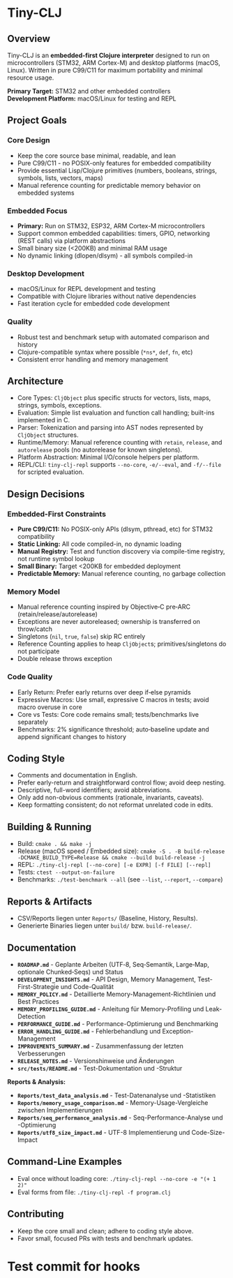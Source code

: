 Tiny-CLJ
========

Overview
--------
Tiny-CLJ is an **embedded-first Clojure interpreter** designed to run on microcontrollers (STM32, ARM Cortex-M) and desktop platforms (macOS, Linux). Written in pure C99/C11 for maximum portability and minimal resource usage.

**Primary Target:** STM32 and other embedded controllers  
**Development Platform:** macOS/Linux for testing and REPL

Project Goals
-------------
### Core Design
- Keep the core source base minimal, readable, and lean
- Pure C99/C11 - no POSIX-only features for embedded compatibility
- Provide essential Lisp/Clojure primitives (numbers, booleans, strings, symbols, lists, vectors, maps)
- Manual reference counting for predictable memory behavior on embedded systems

### Embedded Focus
- **Primary:** Run on STM32, ESP32, ARM Cortex-M microcontrollers
- Support common embedded capabilities: timers, GPIO, networking (REST calls) via platform abstractions
- Small binary size (<200KB) and minimal RAM usage
- No dynamic linking (dlopen/dlsym) - all symbols compiled-in

### Desktop Development
- macOS/Linux for REPL development and testing
- Compatible with Clojure libraries without native dependencies
- Fast iteration cycle for embedded code development

### Quality
- Robust test and benchmark setup with automated comparison and history
- Clojure-compatible syntax where possible (`*ns*`, `def`, `fn`, etc)
- Consistent error handling and memory management

Architecture
------------
- Core Types: `CljObject` plus specific structs for vectors, lists, maps, strings, symbols, exceptions.
- Evaluation: Simple list evaluation and function call handling; built-ins implemented in C.
- Parser: Tokenization and parsing into AST nodes represented by `CljObject` structures.
- Runtime/Memory: Manual reference counting with `retain`, `release`, and `autorelease` pools (no autorelease for known singletons).
- Platform Abstraction: Minimal I/O/console helpers per platform.
- REPL/CLI: `tiny-clj-repl` supports `--no-core`, `-e/--eval`, and `-f/--file` for scripted evaluation.

Design Decisions
----------------
### Embedded-First Constraints
- **Pure C99/C11:** No POSIX-only APIs (dlsym, pthread, etc) for STM32 compatibility
- **Static Linking:** All code compiled-in, no dynamic loading
- **Manual Registry:** Test and function discovery via compile-time registry, not runtime symbol lookup
- **Small Binary:** Target <200KB for embedded deployment
- **Predictable Memory:** Manual reference counting, no garbage collection

### Memory Model
- Manual reference counting inspired by Objective‑C pre‑ARC (retain/release/autorelease)
- Exceptions are never autoreleased; ownership is transferred on throw/catch
- Singletons (`nil`, `true`, `false`) skip RC entirely
- Reference Counting applies to heap `CljObject`s; primitives/singletons do not participate
- Double release throws exception

### Code Quality
- Early Return: Prefer early returns over deep if‑else pyramids
- Expressive Macros: Use small, expressive C macros in tests; avoid macro overuse in core
- Core vs Tests: Core code remains small; tests/benchmarks live separately
- Benchmarks: 2% significance threshold; auto‑baseline update and append significant changes to history

Coding Style
------------
- Comments and documentation in English.
- Prefer early-return and straightforward control flow; avoid deep nesting.
- Descriptive, full-word identifiers; avoid abbreviations.
- Only add non-obvious comments (rationale, invariants, caveats).
- Keep formatting consistent; do not reformat unrelated code in edits.

Building & Running
------------------
- Build: `cmake . && make -j`
- Release (macOS speed / Embedded size): `cmake -S . -B build-release -DCMAKE_BUILD_TYPE=Release && cmake --build build-release -j`
- REPL: `./tiny-clj-repl [--no-core] [-e EXPR] [-f FILE] [--repl]`
- Tests: `ctest --output-on-failure`
- Benchmarks: `./test-benchmark --all` (see `--list`, `--report`, `--compare`)

Reports & Artifacts
-------------------
- CSV/Reports liegen unter `Reports/` (Baseline, History, Results).
- Generierte Binaries liegen unter `build/` bzw. `build-release/`.

Documentation
-------
- **`ROADMAP.md`** - Geplante Arbeiten (UTF‑8, Seq‑Semantik, Large‑Map, optionale Chunked‑Seqs) und Status
- **`DEVELOPMENT_INSIGHTS.md`** - API Design, Memory Management, Test-First-Strategie und Code-Qualität
- **`MEMORY_POLICY.md`** - Detaillierte Memory-Management-Richtlinien und Best Practices
- **`MEMORY_PROFILING_GUIDE.md`** - Anleitung für Memory-Profiling und Leak-Detection
- **`PERFORMANCE_GUIDE.md`** - Performance-Optimierung und Benchmarking
- **`ERROR_HANDLING_GUIDE.md`** - Fehlerbehandlung und Exception-Management
- **`IMPROVEMENTS_SUMMARY.md`** - Zusammenfassung der letzten Verbesserungen
- **`RELEASE_NOTES.md`** - Versionshinweise und Änderungen
- **`src/tests/README.md`** - Test-Dokumentation und -Struktur

**Reports & Analysis:**
- **`Reports/test_data_analysis.md`** - Test-Datenanalyse und -Statistiken
- **`Reports/memory_usage_comparison.md`** - Memory-Usage-Vergleiche zwischen Implementierungen
- **`Reports/seq_performance_analysis.md`** - Seq-Performance-Analyse und -Optimierung
- **`Reports/utf8_size_impact.md`** - UTF-8 Implementierung und Code-Size-Impact

Command-Line Examples
---------------------
- Eval once without loading core: `./tiny-clj-repl --no-core -e "(+ 1 2)"`
- Eval forms from file: `./tiny-clj-repl -f program.clj`

Contributing
------------
- Keep the core small and clean; adhere to coding style above.
- Favor small, focused PRs with tests and benchmark updates.


# Test commit for hooks
